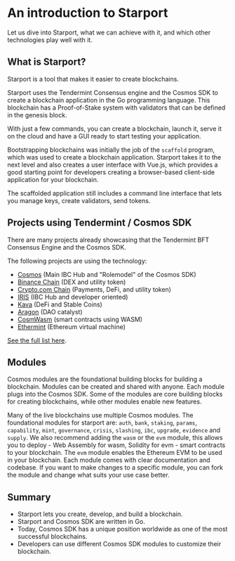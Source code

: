 # An introduction to Starport

Let us dive into Starport, what we can achieve with it, and which other technologies play well with it.

## What is Starport?

Starport is a tool that makes it easier to create blockchains.

Starport uses the Tendermint Consensus engine and the Cosmos SDK to create a blockchain application in the Go programming language. This blockchain has a Proof-of-Stake system with validators that can be defined in the genesis block.

With just a few commands, you can create a blockchain, launch it, serve it on the cloud and have a GUI ready to start testing your application.

Bootstrapping blockchains was initially the job of the `scaffold` program, which was used to create a blockchain application. Starport takes it to the next level and also creates a user interface with Vue.js, which provides a good starting point for developers creating a browser-based client-side application for your blockchain.

The scaffolded application still includes a command line interface that lets you manage keys, create validators, send tokens.

## Projects using Tendermint / Cosmos SDK

There are many projects already showcasing that the Tendermint BFT Consensus Engine and the Cosmos SDK.

The following projects are using the technology:

- [Cosmos](https://github.com/cosmos/gaia) (Main IBC Hub and "Rolemodel" of the Cosmos SDK)
- [Binance Chain](https://github.com/binance-chain) (DEX and utility token)
- [Crypto.com Chain](https://github.com/crypto-com/chain-main) (Payments, DeFi, and utility token)
- [IRIS](https://github.com/irisnet) (IBC Hub and developer oriented)
- [Kava](https://github.com/Kava-Labs/kava) (DeFi and Stable Coins)
- [Aragon](https://docs.chain.aragon.org/) (DAO catalyst)
- [CosmWasm](https://cosmwasm.com/) (smart contracts using WASM)
- [Ethermint](https://ethermint.zone/) (Ethereum virtual machine)

[See the full list here](https://cosmonauts.world/).

## Modules

Cosmos modules are the foundational building blocks for building a blockchain. Modules can be created and shared with anyone. Each module plugs into the Cosmos SDK. Some of the modules are core building blocks for creating blockchains, while other modules enable new features.

Many of the live blockchains use multiple Cosmos modules. The foundational modules for starport are: `auth`, `bank`, `staking`, `params`, `capability`, `mint`, `governance`, `crisis`, `slashing`, `ibc`, `upgrade`, `evidence` and `supply`. We also recommend adding the `wasm` or the `evm` module, this allows you to deploy - Web Assembly for wasm, Solidity for evm - smart contracts to your blockchain. The `evm` module enables the Ethereum EVM to be used in your blockchain. Each module comes with clear documentation and codebase. If you want to make changes to a specific module, you can fork the module and change what suits your use case better.

## Summary

- Starport lets you create, develop, and build a blockchain.
- Starport and Cosmos SDK are written in Go.
- Today, Cosmos SDK has a unique position worldwide as one of the most successful blockchains.
- Developers can use different Cosmos SDK modules to customize their blockchain.
